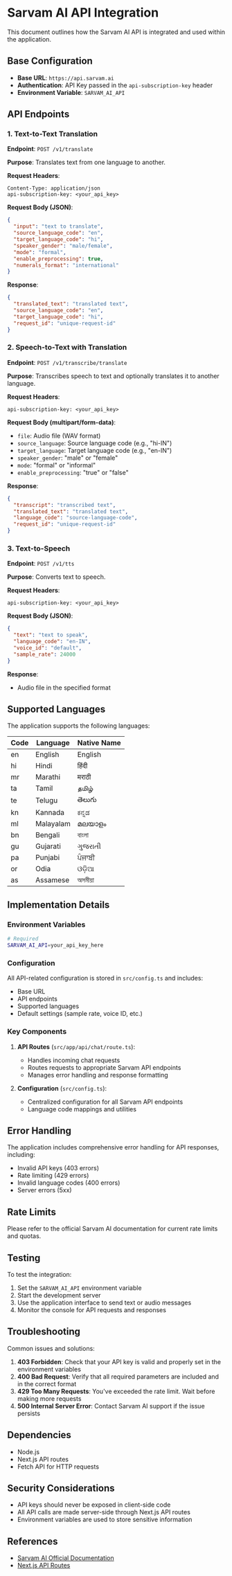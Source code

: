 # Sarvam AI API Integration

This document outlines how the Sarvam AI API is integrated and used within the application.

## Base Configuration

- **Base URL**: `https://api.sarvam.ai`
- **Authentication**: API Key passed in the `api-subscription-key` header
- **Environment Variable**: `SARVAM_AI_API`

## API Endpoints

### 1. Text-to-Text Translation

**Endpoint**: `POST /v1/translate`

**Purpose**: Translates text from one language to another.

**Request Headers**:
```
Content-Type: application/json
api-subscription-key: <your_api_key>
```

**Request Body (JSON)**:
```json
{
  "input": "text to translate",
  "source_language_code": "en",
  "target_language_code": "hi",
  "speaker_gender": "male/female",
  "mode": "formal",
  "enable_preprocessing": true,
  "numerals_format": "international"
}
```

**Response**:
```json
{
  "translated_text": "translated text",
  "source_language_code": "en",
  "target_language_code": "hi",
  "request_id": "unique-request-id"
}
```

### 2. Speech-to-Text with Translation

**Endpoint**: `POST /v1/transcribe/translate`

**Purpose**: Transcribes speech to text and optionally translates it to another language.

**Request Headers**:
```
api-subscription-key: <your_api_key>
```

**Request Body (multipart/form-data)**:
- `file`: Audio file (WAV format)
- `source_language`: Source language code (e.g., "hi-IN")
- `target_language`: Target language code (e.g., "en-IN")
- `speaker_gender`: "male" or "female"
- `mode`: "formal" or "informal"
- `enable_preprocessing`: "true" or "false"

**Response**:
```json
{
  "transcript": "transcribed text",
  "translated_text": "translated text",
  "language_code": "source-language-code",
  "request_id": "unique-request-id"
}
```

### 3. Text-to-Speech

**Endpoint**: `POST /v1/tts`

**Purpose**: Converts text to speech.

**Request Headers**:
```
api-subscription-key: <your_api_key>
```

**Request Body (JSON)**:
```json
{
  "text": "text to speak",
  "language_code": "en-IN",
  "voice_id": "default",
  "sample_rate": 24000
}
```

**Response**:
- Audio file in the specified format

## Supported Languages

The application supports the following languages:

| Code | Language          | Native Name              |
|------|-------------------|--------------------------|
| en   | English          | English                 |
| hi   | Hindi            | हिंदी                   |
| mr   | Marathi          | मराठी                   |
| ta   | Tamil            | தமிழ்                   |
| te   | Telugu           | తెలుగు                  |
| kn   | Kannada          | ಕನ್ನಡ                   |
| ml   | Malayalam        | മലയാളം                  |
| bn   | Bengali          | বাংলা                    |
| gu   | Gujarati         | ગુજરાતી                  |
| pa   | Punjabi          | ਪੰਜਾਬੀ                   |
| or   | Odia             | ଓଡ଼ିଆ                    |
| as   | Assamese         | অসমীয়া                  |

## Implementation Details

### Environment Variables

```bash
# Required
SARVAM_AI_API=your_api_key_here
```

### Configuration

All API-related configuration is stored in `src/config.ts` and includes:
- Base URL
- API endpoints
- Supported languages
- Default settings (sample rate, voice ID, etc.)

### Key Components

1. **API Routes** (`src/app/api/chat/route.ts`):
   - Handles incoming chat requests
   - Routes requests to appropriate Sarvam API endpoints
   - Manages error handling and response formatting

2. **Configuration** (`src/config.ts`):
   - Centralized configuration for all Sarvam API endpoints
   - Language code mappings and utilities

## Error Handling

The application includes comprehensive error handling for API responses, including:
- Invalid API keys (403 errors)
- Rate limiting (429 errors)
- Invalid language codes (400 errors)
- Server errors (5xx)

## Rate Limits

Please refer to the official Sarvam AI documentation for current rate limits and quotas.

## Testing

To test the integration:
1. Set the `SARVAM_AI_API` environment variable
2. Start the development server
3. Use the application interface to send text or audio messages
4. Monitor the console for API requests and responses

## Troubleshooting

Common issues and solutions:

1. **403 Forbidden**: Check that your API key is valid and properly set in the environment variables
2. **400 Bad Request**: Verify that all required parameters are included and in the correct format
3. **429 Too Many Requests**: You've exceeded the rate limit. Wait before making more requests
4. **500 Internal Server Error**: Contact Sarvam AI support if the issue persists

## Dependencies

- Node.js
- Next.js API routes
- Fetch API for HTTP requests

## Security Considerations

- API keys should never be exposed in client-side code
- All API calls are made server-side through Next.js API routes
- Environment variables are used to store sensitive information

## References

- [Sarvam AI Official Documentation](https://docs.sarvam.ai/)
- [Next.js API Routes](https://nextjs.org/docs/api-routes/introduction)
